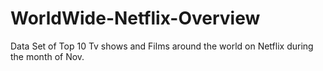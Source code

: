 # WorldWide-Netflix-Overview
Data Set of Top 10 Tv shows and Films around the world on Netflix during the month of Nov.
